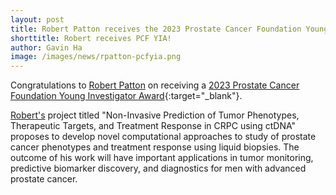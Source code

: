 ```yaml
---
layout: post
title: Robert Patton receives the 2023 Prostate Cancer Foundation Young Investigator Award  
shorttitle: Robert receives PCF YIA!
author: Gavin Ha
image: /images/news/rpatton-pcfyia.png
---
```


Congratulations to [Robert Patton](/people/Robert-Patton/) on receiving a [2023 Prostate Cancer Foundation Young Investigator Award](https://www.pcf.org/c/young-investigator-award-class-of-2023/){:target="_blank"}. 

[Robert's](/people/Robert-Patton/) project titled "Non-Invasive Prediction of Tumor Phenotypes, Therapeutic Targets, and Treatment Response in CRPC using ctDNA" proposes to develop novel computational approaches to study of prostate cancer phenotypes and treatment response using liquid biopsies. The outcome of his work will have important applications in tumor monitoring, predictive biomarker discovery, and diagnostics for men with advanced prostate cancer. 